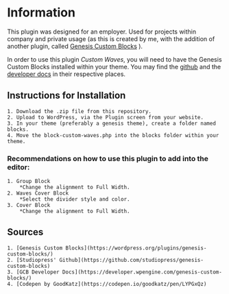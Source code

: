 # Information 
This plugin was designed for an employer. Used for projects within company and private usage (as this is created by me, with the addition of another plugin, called [Genesis Custom Blocks](https://wordpress.org/plugins/genesis-custom-blocks/) ). 

In order to use this plugin _Custom Waves_, you will need to have the Genesis Custom Blocks installed within your theme. You may find the [github](https://github.com/studiopress/genesis-custom-blocks) and the [developer docs](https://developer.wpengine.com/genesis-custom-blocks/) in their respective places. 

## Instructions for Installation
    1. Download the .zip file from this repository.
    2. Upload to WordPress, via the Plugin screen from your website.
    3. In your theme (preferably a genesis theme), create a folder named blocks.
    4. Move the block-custom-waves.php into the blocks folder within your theme.

### Recommendations on how to use this plugin to add into the editor: 
    1. Group Block
        *Change the alignment to Full Width.
    2. Waves Cover Block
        *Select the divider style and color.
    3. Cover Block
        *Change the alignment to Full Width.

## Sources
    1. [Genesis Custom Blocks](https://wordpress.org/plugins/genesis-custom-blocks/)
    2. [Studiopress' Github](https://github.com/studiopress/genesis-custom-blocks)
    3. [GCB Developer Docs](https://developer.wpengine.com/genesis-custom-blocks/)
    4. [Codepen by GoodKatz](https://codepen.io/goodkatz/pen/LYPGxQz)
